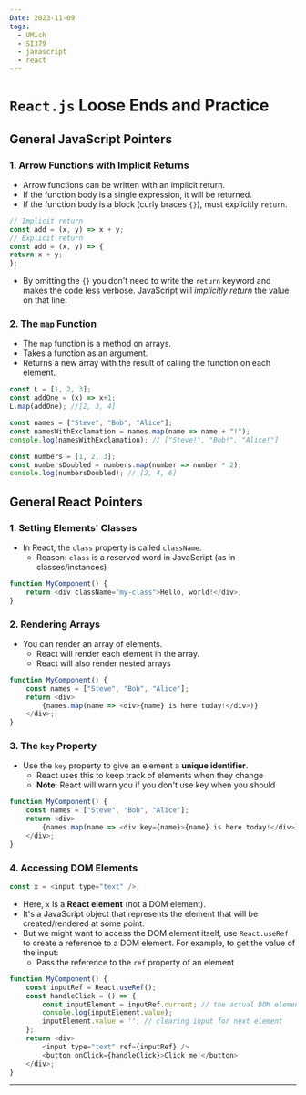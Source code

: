 ```yaml
---
Date: 2023-11-09
tags:
  - UMich
  - SI379
  - javascript
  - react
---
```

# `React.js` Loose Ends and Practice
## General JavaScript Pointers
### 1. Arrow Functions with Implicit Returns
- Arrow functions can be written with an implicit return.
- If the function body is a single expression, it will be returned.
- If the function body is a block (curly braces `{}`), must explicitly `return`.
```js
// Implicit return  
const add = (x, y) => x + y;  
// Explicit return  
const add = (x, y) => {  
return x + y;  
};
```
- By omitting the `{}` you don't need to write the `return` keyword and makes the code less verbose. JavaScript will *implicitly return* the value on that line. 
### 2. The `map` Function
- The `map` function is a method on arrays.
- Takes a function as an argument.
- Returns a new array with the result of calling the function on each element.
```js
const L = [1, 2, 3];
const addOne = (x) => x+1;
L.map(addOne); //[2, 3, 4]
```
```js
const names = ["Steve", "Bob", "Alice"];  
const namesWithExclamation = names.map(name => name + "!");  
console.log(namesWithExclamation); // ["Steve!", "Bob!", "Alice!"]
```  
```js
const numbers = [1, 2, 3];  
const numbersDoubled = numbers.map(number => number * 2);  
console.log(numbersDoubled); // [2, 4, 6]
```
## General React Pointers
### 1. Setting Elements' Classes
- In React, the `class` property is called `className`.
	- Reason: `class` is a reserved word in JavaScript (as in classes/instances)  
```js
function MyComponent() {  
	return <div className="my-class">Hello, world!</div>;  
}
```
### 2. Rendering Arrays
- You can render an array of elements.
	- React will render each element in the array.
	- React will also render nested arrays  
```js
function MyComponent() {  
	const names = ["Steve", "Bob", "Alice"];  
	return <div>  
		{names.map(name => <div>{name} is here today!</div>)}  
	</div>;  
}
```
### 3. The `key` Property
- Use the `key` property to give an element a **unique identifier**.
	- React uses this to keep track of elements when they change  
	- **Note**: React will warn you if you don't use key when you should  
```js
function MyComponent() {  
	const names = ["Steve", "Bob", "Alice"];  
	return <div>  
		{names.map(name => <div key={name}>{name} is here today!</div>)}  
	</div>;  
}
```
### 4. Accessing DOM Elements
```js
const x = <input type="text" />;
``` 
- Here, `x` is a **React element** (not a DOM element).
- It's a JavaScript object that represents the element that will be created/rendered at some point.
- But we might want to access the DOM element itself, use `React.useRef` to create a reference to a DOM element. For example, to get the value of the input: 
	-  Pass the reference to the `ref` property of an element  
```js
function MyComponent() {  
	const inputRef = React.useRef();  
	const handleClick = () => {  
		const inputElement = inputRef.current; // the actual DOM element  
		console.log(inputElement.value);  
		inputElement.value = ''; // clearing input for next element
	};  
	return <div>  
		<input type="text" ref={inputRef} />  
		<button onClick={handleClick}>Click me!</button>  
	</div>;  
}
```
---